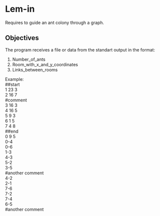 # Lem-in
Requires to guide an ant colony through a graph.

## Objectives
The program receives a file or data from the standart output in the format:
1. Number_of_ants
2. Room_with_x_and_y_coordinates
3. Links_between_rooms

Example:<br>
##start<br>
1 23 3<br>
2 16 7<br>
#comment<br>
3 16 3<br>
4 16 5<br>
5 9 3<br>
6 1 5<br>
7 4 8<br>
##end<br>
0 9 5<br>
0-4<br>
0-6<br>
1-3<br>
4-3<br>
5-2<br>
3-5<br>
#another comment<br>
4-2<br>
2-1<br>
7-6<br>
7-2<br>
7-4<br>
6-5<br>
#another comment
